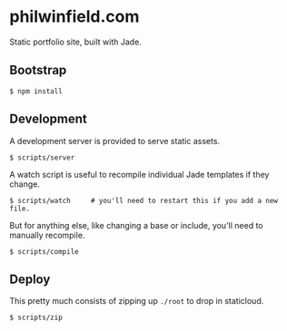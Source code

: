philwinfield.com
================

Static portfolio site, built with Jade.

Bootstrap
---------

    $ npm install

Development
-----------
A development server is provided to serve static assets.

    $ scripts/server

A watch script is useful to recompile individual Jade templates if they change.

    $ scripts/watch     # you'll need to restart this if you add a new file.

But for anything else, like changing a base or include, you'll need to manually recompile.

    $ scripts/compile

Deploy
------
This pretty much consists of zipping up `./root` to drop in staticloud.

    $ scripts/zip

